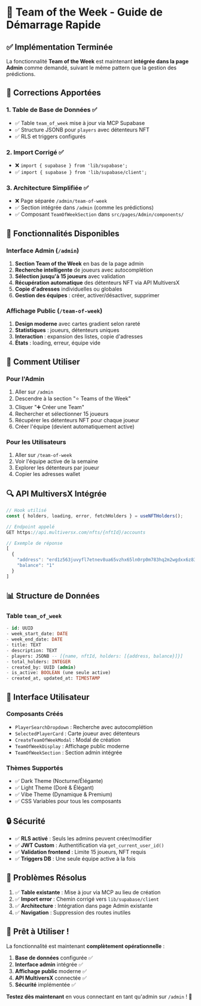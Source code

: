 # 🌟 Team of the Week - Guide de Démarrage Rapide

## ✅ Implémentation Terminée

La fonctionnalité **Team of the Week** est maintenant **intégrée dans la page Admin** comme demandé, suivant le même pattern que la gestion des prédictions.

## 🔧 Corrections Apportées

### 1. **Table de Base de Données** ✅
- ✅ Table `team_of_week` mise à jour via MCP Supabase
- ✅ Structure JSONB pour `players` avec détenteurs NFT
- ✅ RLS et triggers configurés

### 2. **Import Corrigé** ✅
- ❌ `import { supabase } from 'lib/supabase';` 
- ✅ `import { supabase } from 'lib/supabase/client';`

### 3. **Architecture Simplifiée** ✅
- ❌ Page séparée `/admin/team-of-week`
- ✅ Section intégrée dans `/admin` (comme les prédictions)
- ✅ Composant `TeamOfWeekSection` dans `src/pages/Admin/components/`

## 🎯 Fonctionnalités Disponibles

### Interface Admin (`/admin`)
1. **Section Team of the Week** en bas de la page admin
2. **Recherche intelligente** de joueurs avec autocomplétion
3. **Sélection jusqu'à 15 joueurs** avec validation
4. **Récupération automatique** des détenteurs NFT via API MultiversX
5. **Copie d'adresses** individuelles ou globales
6. **Gestion des équipes** : créer, activer/désactiver, supprimer

### Affichage Public (`/team-of-week`)
1. **Design moderne** avec cartes gradient selon rareté
2. **Statistiques** : joueurs, détenteurs uniques
3. **Interaction** : expansion des listes, copie d'adresses
4. **États** : loading, erreur, équipe vide

## 🚀 Comment Utiliser

### Pour l'Admin
1. Aller sur `/admin`
2. Descendre à la section "⭐ Teams of the Week"
3. Cliquer "➕ Créer une Team"
4. Rechercher et sélectionner 15 joueurs
5. Récupérer les détenteurs NFT pour chaque joueur
6. Créer l'équipe (devient automatiquement active)

### Pour les Utilisateurs
1. Aller sur `/team-of-week`
2. Voir l'équipe active de la semaine
3. Explorer les détenteurs par joueur
4. Copier les adresses wallet

## 🔍 API MultiversX Intégrée

```typescript
// Hook utilisé
const { holders, loading, error, fetchHolders } = useNFTHolders();

// Endpoint appelé
GET https://api.multiversx.com/nfts/{nftId}/accounts

// Exemple de réponse
[
  {
    "address": "erd1z563juvyfl7etnev8ua65vzhx65ln0rp0m783hq2m2wgdxx6z83s9t2cmv",
    "balance": "1"
  }
]
```

## 📊 Structure de Données

### Table `team_of_week`
```sql
- id: UUID
- week_start_date: DATE
- week_end_date: DATE  
- title: TEXT
- description: TEXT
- players: JSONB -- [{name, nftId, holders: [{address, balance}]}]
- total_holders: INTEGER
- created_by: UUID (admin)
- is_active: BOOLEAN (une seule active)
- created_at, updated_at: TIMESTAMP
```

## 🎨 Interface Utilisateur

### Composants Créés
- `PlayerSearchDropdown` : Recherche avec autocomplétion
- `SelectedPlayerCard` : Carte joueur avec détenteurs
- `CreateTeamOfWeekModal` : Modal de création
- `TeamOfWeekDisplay` : Affichage public moderne
- `TeamOfWeekSection` : Section admin intégrée

### Thèmes Supportés
- ✅ Dark Theme (Nocturne/Élégante)
- ✅ Light Theme (Doré & Élégant)  
- ✅ Vibe Theme (Dynamique & Premium)
- ✅ CSS Variables pour tous les composants

## 🔒 Sécurité

- ✅ **RLS activé** : Seuls les admins peuvent créer/modifier
- ✅ **JWT Custom** : Authentification via `get_current_user_id()`
- ✅ **Validation frontend** : Limite 15 joueurs, NFT requis
- ✅ **Triggers DB** : Une seule équipe active à la fois

## 🐛 Problèmes Résolus

1. ✅ **Table existante** : Mise à jour via MCP au lieu de création
2. ✅ **Import error** : Chemin corrigé vers `lib/supabase/client`
3. ✅ **Architecture** : Intégration dans page Admin existante
4. ✅ **Navigation** : Suppression des routes inutiles

## 🎉 Prêt à Utiliser !

La fonctionnalité est maintenant **complètement opérationnelle** :

1. **Base de données** configurée ✅
2. **Interface admin** intégrée ✅  
3. **Affichage public** moderne ✅
4. **API MultiversX** connectée ✅
5. **Sécurité** implémentée ✅

**Testez dès maintenant** en vous connectant en tant qu'admin sur `/admin` ! 🚀
